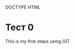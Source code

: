 DOCTYPE HTML
<html>
  <head>
    <title>test0</title>
  </head>
  <body>
    <h1>Тест 0</h1>
    <p>This is my first steps using GIT</p>
  </body>
</html>
